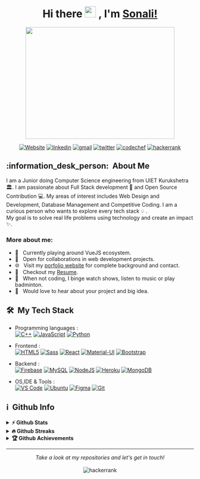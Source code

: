 <h1 align="center"> Hi there <img src="https://media.giphy.com/media/hvRJCLFzcasrR4ia7z/giphy.gif" width="30px"> , I'm <a href="https://sonalisingh.me/">Sonali!</a> </h1>

<!--
**sonali-singh97/sonali-singh97** is a ✨ _special_ ✨ repository because its `README.md` (this file) appears on your GitHub profile.

Here are some ideas to get you started:

- 🔭 I’m currently working on ...
- 🌱 I’m currently learning ...
- 👯 I’m looking to collaborate on ...
- 🤔 I’m looking for help with ...
- 💬 Ask me about ...
- 📫 How to reach me: ...
- 😄 Pronouns: ...
- ⚡ Fun fact: ...
-->



<p align="center">
  <img src = "https://i.vimeocdn.com/video/253024709.webp?mw=900&mh=508&q=70" width = "400" height = "300" align = "center">
</p>

<p align="center">
    <a href="https://sonalisingh.me"><img alt="Website" title="website" src="https://img.shields.io/badge/-Website-47CCCC?style=flat&logo=Google-Chrome&logoColor=white&link=https://sonalisingh.me"/></a>
  <a href="https://www.linkedin.com/in/sonali-singh20/"><img alt="linkedin" title="Linkedin" src="https://img.shields.io/badge/LinkedIn-0077B5?style=flat&logo=linkedin&logoColor=white&link=https://www.linkedin.com/in/sonali-singh20/"/></a>
  <a href="mailto:sonali122000@gmail.com"><img alt="gmail" title="gmail" src="https://img.shields.io/badge/Gmail-red?style=flat&logo=Gmail&logoColor=white&link=mailto:sonali122000@gmail.com"/></a>
  <a href="https://twitter.com/sonali12_singh"><img alt="twitter" title="twitter" src="https://img.shields.io/badge/-Twitter-1ca0f1?style=flat&labelColor=1ca0f1&logo=twitter&logoColor=white&link=https://twitter.com/sonali12_singh"/></a>
  <a href="https://www.codechef.com/users/sonali2000"><img alt="codechef" title="codechef" src="https://img.shields.io/badge/-codechef-935F31?style=flat&logo=codechef&logoColor=white"/></a>
  <a href="https://www.hackerrank.com/sonali122000"><img alt="hackerrank" title="hackerrank" src="https://img.shields.io/badge/-hackerrank-0ec950?style=flat&logo=hackerrank&logoColor=white"/></a>
</p>

<h2> :information_desk_person:&nbsp; About Me</h2>

I am a Junior doing Computer Science engineering from UIET Kurukshetra  :classical_building:. I am passionate about Full Stack development 🚀 and Open Source Contribution 💻. My areas of interest includes Web Design and Development, Database Management and Competitive Coding.
I am a curious person who wants to explore every tech stack :bulb: .<br>
My goal is to solve real life problems using technology and create an impact :sparkles:.


### More about me:

- 🔭 &nbsp; Currently playing around VueJS ecosystem.
- 🤝 &nbsp; Open for collaborations in web development projects. 
- 🌐 &nbsp; Visit my [porfolio website](https://sonalisingh.me) for complete background and contact.
- 📝 &nbsp; Checkout my [Resume](https://drive.google.com/file/d/1hZeSzN4WLbxqzj4-SmppN1u6ss_tCeAy/view).
- :ski: &nbsp; When not coding, I binge watch shows, listen to music or play badminton.
- 🌱 &nbsp; Would love to hear about your project and big idea. 

<h2> 🛠 &nbsp;My Tech Stack</h2>

- Programming languages : <br />
    [![C++](https://img.shields.io/badge/C%2B%2B-00599C?style=flat&logo=c%2B%2B&logoColor=white)](https://www.cplusplus.com/)
    [![JavaScript](	https://img.shields.io/badge/JavaScript-F7DF1E?style=flat&logo=javascript&logoColor=black)](https://developer.mozilla.org/en-US/docs/Web/JavaScript) [![Python](https://img.shields.io/badge/Python-14354C?style=flat&logo=python&logoColor=white)](https://www.python.org)
    
    
- Frontend : <br />
    [![HTML5](https://img.shields.io/badge/HTML5-E34F26?style=flat&logo=html5&logoColor=white)](https://www.w3.org/html/)
    [![Sass](https://img.shields.io/badge/Sass-CC6699?style=flat&logo=sass&logoColor=white)](https://sass-lang.com/)
    [![React](https://img.shields.io/badge/React-20232A?style=flat&logo=react&logoColor=61DAFB)](https://reactjs.org/)
    [![Material-UI](https://img.shields.io/badge/Material--UI-0081CB?style=flat&logo=material-ui&logoColor=white)](https://material-ui.com/)
    [![Bootstrap](https://img.shields.io/badge/Bootstrap-563D7C?style=flat&logo=bootstrap&logoColor=white)](https://getbootstrap.com)
    
- Backend : <br />
    [![Firebase](https://img.shields.io/badge/-Firebase-2C2D72?style=flat&logo=firebase&logoColor=FFCA28)](https://firebase.google.com/)
    [![MySQL](https://img.shields.io/badge/MySQL-00000F?style=flat&logo=mysql&logoColor=white)](https://www.mysql.com/)
    [![NodeJS](https://img.shields.io/badge/Node.js-43853D?style=flat&logo=node.js&logoColor=white)](https://nodejs.org)
    [![Heroku](https://img.shields.io/badge/Heroku-430098?style=flat&logo=heroku&logoColor=white)](https://heroku.com)
    [![MongoDB](https://img.shields.io/badge/MongoDB-4EA94B?style=flat&logo=mongodb&logoColor=white)](https://www.mongodb.com/)
    
- OS,IDE & Tools : <br />
    [![VS Code](http://img.shields.io/badge/-VS%20Code-5C2D91?style=flat&logo=visual-studio-code&logoColor=white)](https://code.visualstudio.com/)
    [![Ubuntu](https://img.shields.io/badge/Ubuntu-E95420?style=flat&logo=ubuntu&logoColor=white)](https://ubuntu.com/)
    [![Figma](http://img.shields.io/badge/-Figma-4B275F?style=flat&logo=figma&logoColor=white)](https://www.figma.com/)
    [![Git](https://img.shields.io/badge/Git-F05032?style=flat&logo=git&logoColor=white)](https://git-scm.com/)



<h2>ℹ️ &nbsp;Github Info</h2>
<details>	
  <summary><b>⚡ Github Stats</b></summary>

<img height="180em" src="https://github-readme-stats.vercel.app/api?username=sonali-singh97&show_icons=true&locale=en&hide_border=true" alt="sonali-singh97" />
<img height="180em" src="https://github-readme-stats.vercel.app/api/top-langs?username=sonali-singh97&show_icons=true&locale=en&layout=compact&langs_count=7&hide_border=true&hide=c" alt="sonali-singh97"/>
</details>

<details>
 <summary><b>🔥 Github Streaks</b></summary>
<p align="center"><img src="https://github-readme-streak-stats.herokuapp.com/?user=sonali-singh97&" alt="sonali-singh97" /></p>
</details>

<details>
 <summary><b>🏆 Github Achievements</b></summary>
<p align="center"> <a href="https://github.com/ryo-ma/github-profile-trophy"><img src="https://github-profile-trophy.vercel.app/?username=sonali-singh97&margin-w=5" alt="sonali-singh97" /></a> </p>
</details>
 <hr>
<p align="center">
    <i>Take a look at my repositories and let's get in touch!</i><br><br>
   <img alt="hackerrank" title="hackerrank" src="https://img.shields.io/badge/Thank-You-ff69b4.svg"/>
</p>



